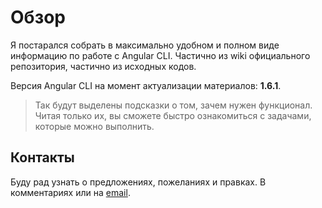 # Обзор

Я постарался собрать в максимально удобном и полном виде информацию по работе с Angular CLI. Частично из wiki официального репозитория, частично из исходных кодов.

Версия Angular CLI на момент актуализации материалов: **1.6.1**.

> Так будут выделены подсказки о том, зачем нужен функционал. Читая только их, вы cможете быстро ознакомиться с задачами, которые можно выполнить.

## Контакты

Буду рад узнать о предложениях, пожеланиях и правках. В комментариях или на [email](mailto:alex@nvx.me).
